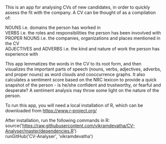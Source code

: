 This is an app for analysing CVs of new candidates, in order to quickly assess the fit with the company. A CV can be thought of as a compilation of: 

NOUNS i.e. domains the person has worked in <br>
VERBS i.e. the roles and responsibilities the person has been invovlved with <br>
PROPER NOUNS i.e. the companies, organizations and places mentioned in the CV <br>
ADJECTIVES and ADVERBS i.e. the kind and nature of work the person has experience with <br>

This app lemmatizes the words in the CV to its root form, and then visualizes the important parts of speech (nouns, verbs, adjectives, adverbs, and proper nouns) as word clouds and cooccurrence graphs. It also calculates a sentiment score based on the NRC lexicon to provide a quick snapshot of the person - is he/she confident and trustworthy, or fearful and desperate? A sentiment analysis may throw some light on the nature of the person.

To run this app, you will need a local installation of R, which can be downloaded from https://www.r-project.org/

After installation, run the following commands in R: <br>
source('https://raw.githubusercontent.com/vikramdevatha/CV-Analyser/master/dependencies.R') <br>
runGitHub('CV-Analyser', 'vikramdevatha')
